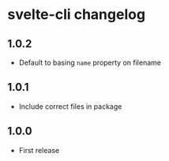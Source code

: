 # svelte-cli changelog

## 1.0.2

* Default to basing `name` property on filename

## 1.0.1

* Include correct files in package

## 1.0.0

* First release
